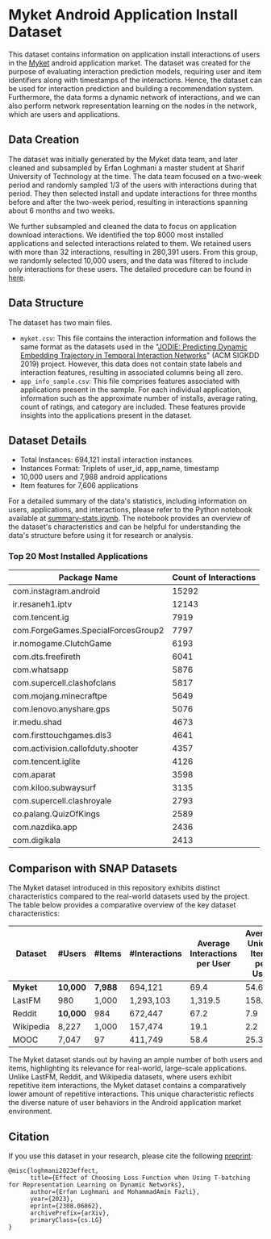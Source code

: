 # Myket Android Application Install Dataset

This dataset contains information on application install interactions of users in the [Myket](https://myket.ir/) android application market. The dataset was created for the purpose of evaluating interaction prediction models, requiring user and item identifiers along with timestamps of the interactions. Hence, the dataset can be used for interaction prediction and building a recommendation system. Furthermore, the data forms a dynamic network of interactions, and we can also perform network representation learning on the nodes in the network, which are users and applications.

## Data Creation

The dataset was initially generated by the Myket data team, and later cleaned and subsampled by Erfan Loghmani a master student at Sharif University of Technology at the time. The data team focused on a two-week period and randomly sampled 1/3 of the users with interactions during that period. They then selected install and update interactions for three months before and after the two-week period, resulting in interactions spanning about 6 months and two weeks.

We further subsampled and cleaned the data to focus on application download interactions. We identified the top 8000 most installed applications and selected interactions related to them. We retained users with more than 32 interactions, resulting in 280,391 users. From this group, we randomly selected 10,000 users, and the data was filtered to include only interactions for these users. The detailed procedure can be found in [here](create_data.ipynb).

## Data Structure

The dataset has two main files.

- `myket.csv`: This file contains the interaction information and follows the same format as the datasets used in the "[JODIE: Predicting Dynamic Embedding Trajectory in Temporal Interaction Networks](https://github.com/claws-lab/jodie)" (ACM SIGKDD 2019) project. However, this data does not contain state labels and interaction features, resulting in associated columns being all zero.
- `app_info_sample.csv`: This file comprises features associated with applications present in the sample. For each individual application, information such as the approximate number of installs, average rating, count of ratings, and category are included. These features provide insights into the applications present in the dataset.

## Dataset Details

- Total Instances: 694,121 install interaction instances
- Instances Format: Triplets of user_id, app_name, timestamp
- 10,000 users and 7,988 android applications
- Item features for 7,606 applications

For a detailed summary of the data's statistics, including information on users, applications, and interactions, please refer to the Python notebook available at [summary-stats.ipynb](summary-stats.ipynb). The notebook provides an overview of the dataset's characteristics and can be helpful for understanding the data's structure before using it for research or analysis.

### Top 20 Most Installed Applications

| Package Name                       | Count of Interactions |
| ---------------------------------- | --------------------- |
| com.instagram.android              | 15292                 |
| ir.resaneh1.iptv                   | 12143                 |
| com.tencent.ig                     | 7919                  |
| com.ForgeGames.SpecialForcesGroup2 | 7797                  |
| ir.nomogame.ClutchGame             | 6193                  |
| com.dts.freefireth                 | 6041                  |
| com.whatsapp                       | 5876                  |
| com.supercell.clashofclans         | 5817                  |
| com.mojang.minecraftpe             | 5649                  |
| com.lenovo.anyshare.gps            | 5076                  |
| ir.medu.shad                       | 4673                  |
| com.firsttouchgames.dls3           | 4641                  |
| com.activision.callofduty.shooter  | 4357                  |
| com.tencent.iglite                 | 4126                  |
| com.aparat                         | 3598                  |
| com.kiloo.subwaysurf               | 3135                  |
| com.supercell.clashroyale          | 2793                  |
| co.palang.QuizOfKings              | 2589                  |
| com.nazdika.app                    | 2436                  |
| com.digikala                       | 2413                  |

## Comparison with SNAP Datasets

The Myket dataset introduced in this repository exhibits distinct characteristics compared to the real-world datasets used by the project. The table below provides a comparative overview of the key dataset characteristics:

| Dataset         | #Users           | #Items          | #Interactions | Average Interactions per User | Average Unique Items per User |
| --------------- | ---------------- | --------------- | ------------- | ----------------------------- | ----------------------------- |
| **Myket** | **10,000** | **7,988** | 694,121       | 69.4                          | 54.6                          |
| LastFM          | 980              | 1,000           | 1,293,103     | 1,319.5                       | 158.2                         |
| Reddit          | **10,000** | 984             | 672,447       | 67.2                          | 7.9                           |
| Wikipedia       | 8,227            | 1,000           | 157,474       | 19.1                          | 2.2                           |
| MOOC            | 7,047            | 97              | 411,749       | 58.4                          | 25.3                          |

The Myket dataset stands out by having an ample number of both users and items, highlighting its relevance for real-world, large-scale applications. Unlike LastFM, Reddit, and Wikipedia datasets, where users exhibit repetitive item interactions, the Myket dataset contains a comparatively lower amount of repetitive interactions. This unique characteristic reflects the diverse nature of user behaviors in the Android application market environment.

## Citation

If you use this dataset in your research, please cite the following [preprint](https://arxiv.org/abs/2308.06862):

```
@misc{loghmani2023effect,
      title={Effect of Choosing Loss Function when Using T-batching for Representation Learning on Dynamic Networks}, 
      author={Erfan Loghmani and MohammadAmin Fazli},
      year={2023},
      eprint={2308.06862},
      archivePrefix={arXiv},
      primaryClass={cs.LG}
}
```
